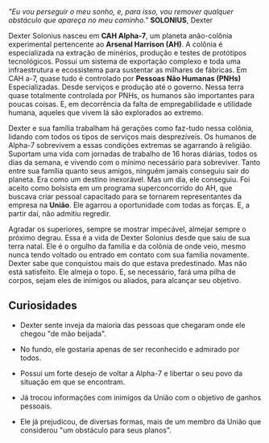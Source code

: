 *"Eu vou perseguir o meu sonho, e, para isso, vou remover qualquer obstáculo que apareça no meu caminho."*
**SOLONIUS**, Dexter

Dexter Solonius nasceu em **CAH Alpha-7**, um planeta anão-colônia experimental pertencente ao **Arsenal Harrison (AH)**. A colônia é especializada na extração de minérios, produção e testes de protótipos tecnológicos. Possui um sistema de exportação complexo e toda uma infraestrutura e ecossistema para sustentar as milhares de fábricas. Em CAH a-7, quase tudo é controlado por **Pessoas Não Humanas (PNHs)** Especializadas. Desde serviços e produção até o governo. Nessa terra quase totalmente controlada por PNHs, os humanos são importantes para poucas coisas. E, em decorrência da falta de empregabilidade e utilidade humana, aqueles que vivem lá são explorados ao extremo.

Dexter e sua família trabalham há gerações como faz-tudo nessa colônia, lidando com todos os tipos de serviços mais desprezíveis. Os humanos de Alpha-7 sobrevivem a essas condições extremas se agarrando à religião. Suportam uma vida com jornadas de trabalho de 16 horas diárias, todos os dias da semana, e vivendo com o mínimo necessário para sobreviver. Tanto entre sua família quanto seus amigos, ninguém jamais conseguiu sair do planeta. Era como um destino inexorável. Mas um dia, ele conseguiu. Foi aceito como bolsista em um programa superconcorrido do AH, que buscava criar pessoal capacitado para se tornarem representantes da empresa na **União**. Ele agarrou a oportunidade com todas as forças. E, a partir daí, não admitiu regredir.

Agradar os superiores, sempre se mostrar impecável, almejar sempre o próximo degrau. Essa é a vida de Dexter Solonius desde que saiu de sua terra natal. Ele é o orgulho da família e da colônia de onde veio, mesmo nunca tendo voltado ou entrado em contato com sua família novamente. Dexter sabe que conquistou mais do que estava predestinado. Mas não está satisfeito. Ele almeja o topo. E, se necessário, fará uma pilha de corpos, sejam eles de inimigos ou aliados, para alcançar seu objetivo.

## Curiosidades

- Dexter sente inveja da maioria das pessoas que chegaram onde ele chegou "de mão beijada".

- No fundo, ele gostaria apenas de ser reconhecido e admirado por todos.

- Possui um forte desejo de voltar a Alpha-7 e libertar o seu povo da situação em que se encontram.

- Já trocou informações com inimigos da União com o objetivo de ganhos pessoais.

- Ele já prejudicou, de diversas formas, mais de um membro da União que considerou "um obstáculo para seus planos".
